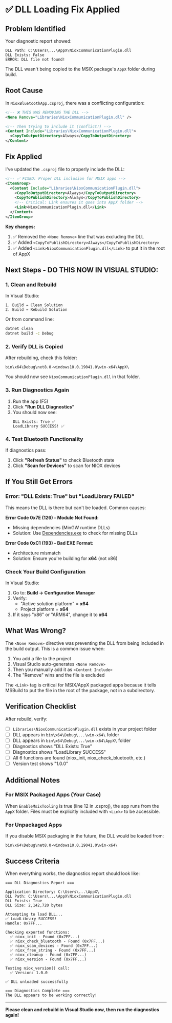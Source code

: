 # ✅ DLL Loading Fix Applied

## Problem Identified

Your diagnostic report showed:
```
DLL Path: C:\Users\...\AppX\NioxCommunicationPlugin.dll
DLL Exists: False
ERROR: DLL file not found!
```

The DLL wasn't being copied to the MSIX package's `AppX` folder during build.

## Root Cause

In `NioxBluetoothApp.csproj`, there was a conflicting configuration:

```xml
<!-- ❌ THIS WAS REMOVING THE DLL -->
<None Remove="Libraries\NioxCommunicationPlugin.dll" />

<!-- Then trying to include it (conflict!) -->
<Content Include="Libraries\NioxCommunicationPlugin.dll">
  <CopyToOutputDirectory>Always</CopyToOutputDirectory>
</Content>
```

## Fix Applied

I've updated the `.csproj` file to properly include the DLL:

```xml
<!-- ✅ FIXED: Proper DLL inclusion for MSIX apps -->
<ItemGroup>
  <Content Include="Libraries\NioxCommunicationPlugin.dll">
    <CopyToOutputDirectory>Always</CopyToOutputDirectory>
    <CopyToPublishDirectory>Always</CopyToPublishDirectory>
    <!-- Critical: Link ensures it goes into AppX folder -->
    <Link>NioxCommunicationPlugin.dll</Link>
  </Content>
</ItemGroup>
```

**Key changes:**
1. ✅ Removed the `<None Remove>` line that was excluding the DLL
2. ✅ Added `<CopyToPublishDirectory>Always</CopyToPublishDirectory>`
3. ✅ Added `<Link>NioxCommunicationPlugin.dll</Link>` to put it in the root of AppX

## Next Steps - **DO THIS NOW IN VISUAL STUDIO:**

### 1. Clean and Rebuild

In Visual Studio:
```
1. Build → Clean Solution
2. Build → Rebuild Solution
```

Or from command line:
```bash
dotnet clean
dotnet build -c Debug
```

### 2. Verify DLL is Copied

After rebuilding, check this folder:
```
bin\x64\Debug\net8.0-windows10.0.19041.0\win-x64\AppX\
```

You should now see `NioxCommunicationPlugin.dll` in that folder.

### 3. Run Diagnostics Again

1. Run the app (F5)
2. Click **"Run DLL Diagnostics"**
3. You should now see:
   ```
   DLL Exists: True ✅
   LoadLibrary SUCCESS! ✅
   ```

### 4. Test Bluetooth Functionality

If diagnostics pass:
1. Click **"Refresh Status"** to check Bluetooth state
2. Click **"Scan for Devices"** to scan for NIOX devices

## If You Still Get Errors

### Error: "DLL Exists: True" but "LoadLibrary FAILED"

This means the DLL is there but can't be loaded. Common causes:

**Error Code 0x7E (126) - Module Not Found:**
- Missing dependencies (MinGW runtime DLLs)
- Solution: Use [Dependencies.exe](https://github.com/lucasg/Dependencies) to check for missing DLLs

**Error Code 0xC1 (193) - Bad EXE Format:**
- Architecture mismatch
- Solution: Ensure you're building for **x64** (not x86)

### Check Your Build Configuration

In Visual Studio:
1. Go to: **Build → Configuration Manager**
2. Verify:
   - "Active solution platform" = **x64**
   - Project platform = **x64**
3. If it says "x86" or "ARM64", change it to **x64**

## What Was Wrong?

The `<None Remove>` directive was preventing the DLL from being included in the build output. This is a common issue when:

1. You add a file to the project
2. Visual Studio auto-generates `<None Remove>`
3. Then you manually add it as `<Content Include>`
4. The "Remove" wins and the file is excluded

The `<Link>` tag is critical for MSIX/AppX packaged apps because it tells MSBuild to put the file in the root of the package, not in a subdirectory.

## Verification Checklist

After rebuild, verify:

- [ ] `Libraries\NioxCommunicationPlugin.dll` exists in your project folder
- [ ] DLL appears in `bin\x64\Debug\...\win-x64\` folder
- [ ] DLL appears in `bin\x64\Debug\...\win-x64\AppX\` folder
- [ ] Diagnostics shows "DLL Exists: True"
- [ ] Diagnostics shows "LoadLibrary SUCCESS"
- [ ] All 6 functions are found (niox_init, niox_check_bluetooth, etc.)
- [ ] Version test shows "1.0.0"

## Additional Notes

### For MSIX Packaged Apps (Your Case)

When `EnableMsixTooling` is true (line 12 in .csproj), the app runs from the `AppX` folder. Files must be explicitly included with `<Link>` to be accessible.

### For Unpackaged Apps

If you disable MSIX packaging in the future, the DLL would be loaded from:
```
bin\x64\Debug\net8.0-windows10.0.19041.0\win-x64\
```

## Success Criteria

When everything works, the diagnostics report should look like:

```
=== DLL Diagnostics Report ===

Application Directory: C:\Users\...\AppX\
DLL Path: C:\Users\...\AppX\NioxCommunicationPlugin.dll
DLL Exists: True
DLL Size: 2,142,720 bytes

Attempting to load DLL...
✅ LoadLibrary SUCCESS!
Handle: 0x7FF...

Checking exported functions:
  ✅ niox_init - Found (0x7FF...)
  ✅ niox_check_bluetooth - Found (0x7FF...)
  ✅ niox_scan_devices - Found (0x7FF...)
  ✅ niox_free_string - Found (0x7FF...)
  ✅ niox_cleanup - Found (0x7FF...)
  ✅ niox_version - Found (0x7FF...)

Testing niox_version() call:
  ✅ Version: 1.0.0

✅ DLL unloaded successfully

=== Diagnostics Complete ===
The DLL appears to be working correctly!
```

---

**Please clean and rebuild in Visual Studio now, then run the diagnostics again!**
